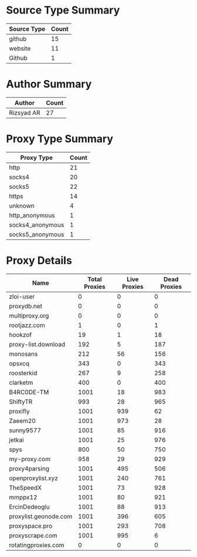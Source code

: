 # Source Type Summary

| Source Type | Count |
|-------------|-------|
| github | 15 |
| website | 11 |
| Github | 1 |


# Author Summary

| Author | Count |
|--------|-------|
| Rizsyad AR | 27 |


# Proxy Type Summary

| Proxy Type | Count |
|------------|-------|
| http | 21 |
| socks4 | 20 |
| socks5 | 22 |
| https | 14 |
| unknown | 4 |
| http_anonymous | 1 |
| socks4_anonymous | 1 |
| socks5_anonymous | 1 |


# Proxy Details

| Name | Total Proxies | Live Proxies | Dead Proxies |
|------|---------------|--------------|---------------|
| zloi-user | 0 | 0 | 0 |
| proxydb.net | 0 | 0 | 0 |
| multiproxy.org | 0 | 0 | 0 |
| rootjazz.com | 1 | 0 | 1 |
| hookzof | 19 | 1 | 18 |
| proxy-list.download | 192 | 5 | 187 |
| monosans | 212 | 56 | 156 |
| opsxcq | 343 | 0 | 343 |
| roosterkid | 267 | 9 | 258 |
| clarketm | 400 | 0 | 400 |
| B4RC0DE-TM | 1001 | 18 | 983 |
| ShiftyTR | 993 | 28 | 965 |
| proxifly | 1001 | 939 | 62 |
| Zaeem20 | 1001 | 973 | 28 |
| sunny9577 | 1001 | 85 | 916 |
| jetkai | 1001 | 25 | 976 |
| spys | 800 | 50 | 750 |
| my-proxy.com | 958 | 29 | 929 |
| proxy4parsing | 1001 | 495 | 506 |
| openproxylist.xyz | 1001 | 240 | 761 |
| TheSpeedX | 1001 | 73 | 928 |
| mmppx12 | 1001 | 80 | 921 |
| ErcinDedeoglu | 1001 | 88 | 913 |
| proxylist.geonode.com | 1001 | 396 | 605 |
| proxyspace.pro | 1001 | 293 | 708 |
| proxyscrape.com | 1001 | 995 | 6 |
| rotatingproxies.com | 0 | 0 | 0 |
